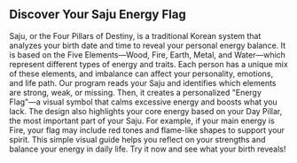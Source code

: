## Discover Your Saju Energy Flag

Saju, or the Four Pillars of Destiny, is a traditional Korean system that analyzes your birth date and time to reveal your personal energy balance.
It is based on the Five Elements—Wood, Fire, Earth, Metal, and Water—which represent different types of energy and traits.
Each person has a unique mix of these elements, and imbalance can affect your personality, emotions, and life path.
Our program reads your Saju and identifies which elements are strong, weak, or missing.
Then, it creates a personalized "Energy Flag"—a visual symbol that calms excessive energy and boosts what you lack.
The design also highlights your core energy based on your Day Pillar, the most important part of your Saju.
For example, if your main energy is Fire, your flag may include red tones and flame-like shapes to support your spirit.
This simple visual guide helps you reflect on your strengths and balance your energy in daily life.
Try it now and see what your birth reveals!
